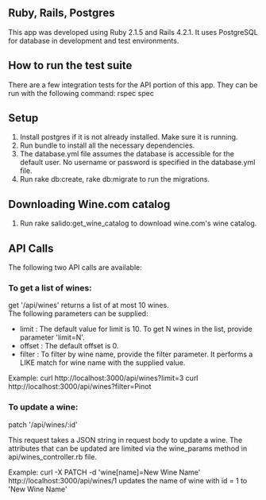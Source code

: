 ## Ruby, Rails, Postgres

This app was developed using Ruby 2.1.5 and Rails 4.2.1.  It uses PostgreSQL for database in development and test environments.  

## How to run the test suite

There are a few integration tests for the API portion of this app.  They can be run with the following command: rspec spec

## Setup

1. Install postgres if it is not already installed.  Make sure it is running.
1. Run bundle to install all the necessary dependencies.
1. The database.yml file assumes the database is accessible for the default user.  No username or password is specified in the database.yml file.
1. Run rake db:create, rake db:migrate to run the migrations.

## Downloading Wine.com catalog

1. Run rake salido:get_wine_catalog to download wine.com's wine catalog.  

## API Calls

The following two API calls are available:

### To get a list of wines:

get '/api/wines' returns a list of at most 10 wines.  
The following parameters can be supplied:
- limit : The default value for limit is 10.  To get N wines in the list, provide parameter 'limit=N'.
- offset : The default offset is 0.
- filter : To filter by wine name, provide the filter parameter.  It performs a LIKE match for wine name with the supplied value.

Example: curl http://localhost:3000/api/wines?limit=3
         curl http://localhost:3000/api/wines?filter=Pinot

### To update a wine:

patch '/api/wines/:id'

This request takes a JSON string in request body to update a wine.  The attributes that can be updated are limited via the wine_params method in api/wines_controller.rb file.

Example: curl -X PATCH -d 'wine[name]=New Wine Name' http://localhost:3000/api/wines/1  updates the name of wine with id = 1 to 'New Wine Name'












